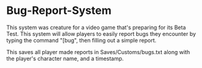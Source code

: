 # Bug-Report-System
This system was creature for a video game that's preparing for its Beta Test. This system will allow players to easily report bugs they encounter by typing the command "[bug", then filling out a simple report.

This saves all player made reports in Saves/Customs/bugs.txt along with the player's character name, and a timestamp.
